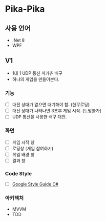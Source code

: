 # Pika-Pika

## 사용 언어
- .Net 8
- WPF

## V1
- 1대 1 UDP 통신 피카츄 배구
- 하나의 게임을 만들어본다.

### 기능
- [ ] 대전 상대가 없으면 대기해야 함. (한무로딩)
- [ ] 대전 상대가 나타나면 3초후 게임 시작. (도망불가)
- [ ] UDP 통신을 사용한 배구 대전.

### 화면
- [ ] 게임 시작 창
- [ ] 로딩창 (게임 참여하기)
- [ ] 게임 배경 창
- [ ] 결과 창

### Code Style
- [ ] [Google Style Guide C#](https://google.github.io/styleguide/csharp-style.html)

### 아키텍처
- MVVM
- TDD
